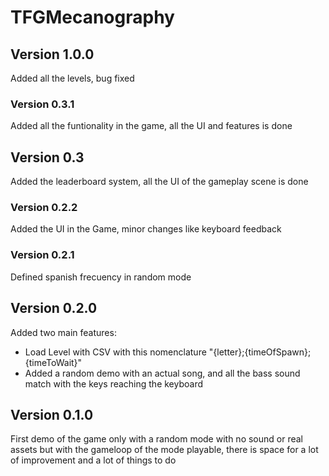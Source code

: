 # TFGMecanography
## Version 1.0.0
Added all the levels, bug fixed

### Version 0.3.1
Added all the funtionality in the game, all the UI and features is done
## Version 0.3
Added the leaderboard system, all the UI of the gameplay scene is done
### Version 0.2.2
Added the UI in the Game, minor changes like keyboard feedback
### Version 0.2.1
Defined spanish frecuency in random mode
## Version 0.2.0
Added two main features:
- Load Level with CSV with this nomenclature "{letter};{timeOfSpawn};{timeToWait}"
- Added a random demo with an actual song, and all the bass sound match with the keys reaching the keyboard

## Version 0.1.0
First demo of the game only with a random mode with no sound or real assets but with the gameloop of the mode playable, there is space for a lot of improvement and a lot of things to do